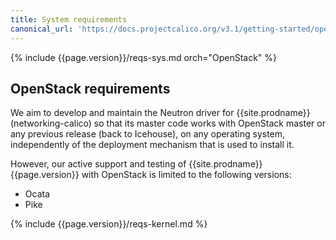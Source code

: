 ```yaml
---
title: System requirements
canonical_url: 'https://docs.projectcalico.org/v3.1/getting-started/openstack/requirements'
---
```


{% include {{page.version}}/reqs-sys.md orch="OpenStack" %}

## OpenStack requirements

We aim to develop and maintain the Neutron driver for {{site.prodname}}
(networking-calico) so that its master code works with OpenStack master or any
previous release (back to Icehouse), on any operating system, independently of
the deployment mechanism that is used to install it.

However, our active support and testing of {{site.prodname}} {{page.version}} 
with OpenStack is limited to the following versions:

- Ocata
- Pike

{% include {{page.version}}/reqs-kernel.md %}